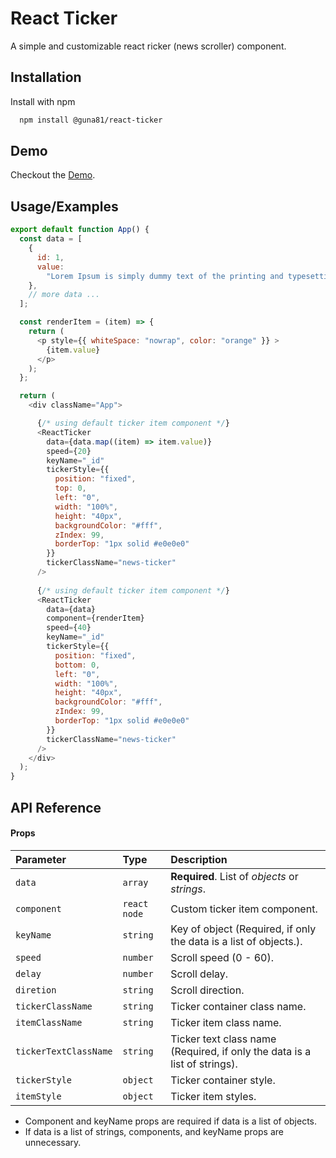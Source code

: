 
# React Ticker

A simple and customizable react ricker (news scroller) component.


## Installation

Install with npm

```bash
  npm install @guna81/react-ticker
```


## Demo

Checkout the [Demo](https://codesandbox.io/s/react-new-ticker-9g6ndd?file=/src/App.js).


## Usage/Examples

```javascript
export default function App() {
  const data = [
    {
      id: 1,
      value:
        "Lorem Ipsum is simply dummy text of the printing and typesetting industry."
    },
    // more data ...
  ];

  const renderItem = (item) => {
    return (
      <p style={{ whiteSpace: "nowrap", color: "orange" }} >
        {item.value}
      </p>
    );
  };

  return (
    <div className="App">

      {/* using default ticker item component */}
      <ReactTicker
        data={data.map((item) => item.value)}
        speed={20}
        keyName="_id"
        tickerStyle={{
          position: "fixed",
          top: 0,
          left: "0",
          width: "100%",
          height: "40px",
          backgroundColor: "#fff",
          zIndex: 99,
          borderTop: "1px solid #e0e0e0"
        }}
        tickerClassName="news-ticker"
      />
      
      {/* using default ticker item component */}
      <ReactTicker
        data={data}
        component={renderItem}
        speed={40}
        keyName="_id"
        tickerStyle={{
          position: "fixed",
          bottom: 0,
          left: "0",
          width: "100%",
          height: "40px",
          backgroundColor: "#fff",
          zIndex: 99,
          borderTop: "1px solid #e0e0e0"
        }}
        tickerClassName="news-ticker"
      />
    </div>
  );
}

```


## API Reference

#### Props

| Parameter | Type     | Description                |
| :-------- | :------- | :------------------------- |
| `data` | `array` | **Required**. List of *objects* or *strings*. |
| `component` | `react node` | Custom ticker item component. |
| `keyName` | `string` | Key of object (Required, if only the data is a list of objects.). |
| `speed` | `number` | Scroll speed (0 - 60).  |
| `delay` | `number` | Scroll delay. |
| `diretion` | `string` | Scroll direction. |
| `tickerClassName` | `string` | Ticker container class name. |
| `itemClassName` | `string` | Ticker item class name. |
| `tickerTextClassName` | `string` | Ticker text class name (Required, if only the data is a list of strings). |
| `tickerStyle` | `object` | Ticker container style. |
| `itemStyle` | `object` | Ticker item styles. |


- Component and keyName props are required if data is a list of objects.
- If data is a list of strings, components, and keyName props are unnecessary.